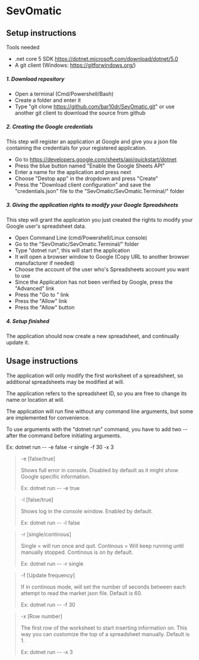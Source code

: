 # SevOmatic

## Setup instructions
Tools needed
- .net core 5 SDK https://dotnet.microsoft.com/download/dotnet/5.0
- A git client (Windows: https://gitforwindows.org/)

##### 1. Download repository
- Open a terminal (Cmd/Powershell/Bash)
- Create a folder and enter it
- Type "git clone https://github.com/bar10dr/SevOmatic.git" or use another git client to download the source from github

##### 2. Creating the Google credentials
This step will register an application at Google and give you a json file containing the credentials for your registered application.
- Go to https://developers.google.com/sheets/api/quickstart/dotnet
- Press the blue button named "Enable the Google Sheets API"
- Enter a name for the application and press next
- Choose "Destop app" in the dropdown and press "Create"
- Press the "Download client configuration" and save the "credentials.json" file to the "SevOmatic/SevOmatic.Terminal/" folder

##### 3. Giving the application rights to modify your Google Spreadsheets
This step will grant the application you just created the rights to modify your Google user's spreadsheet data.
- Open Command Line (cmd/Powershell/Linux console)
- Go to the "SevOmatic/SevOmatic.Terminal/" folder
- Type "dotnet run", this will start the application
- It will open a browser window to Google (Copy URL to another browser manufacturer if needed)
- Choose the account of the user who's Spreadsheets account you want to use
- Since the Application has not been verified by Google, press the "Advanced" link
- Press the "Go to <whatever name you gave your application>" link
- Press the "Allow" link
- Press the "Allow" button

##### 4. Setup finished
The application should now create a new spreadsheet, and continually update it.

## Usage instructions
The application will only modify the first worksheet of a spreadsheet, so additional spreadsheets may be modified at will.

The application refers to the spreadsheet ID, so you are free to change its name or location at will.

The application will run fine without any command line arguments, but some are implemented for convenience.

To use arguments with the "dotnet run" command, you have to add two -- after the command before initiating arguments.

Ex: dotnet run -- -e false -r single -f 30 -x 3

> -e [false/true]
>
> Shows full error in console. Disabled by default as it might show Google specific information.
> 
> Ex: dotnet run -- -e true

> -l [false/true]
> 
> Shows log in the console window. Enabled by default.
> 
> Ex: dotnet run -- -l false

> -r [single/continous]
>
> Single = will run once and quit.
> Continous = Will keep running until manually stopped. Continous is on by default.
> 
> Ex: dotnet run -- -r single

> -f [Update frequency]
>
> If in continous mode, will set the number of seconds between each attempt to read the market json file. Default is 60.
> 
> Ex: dotnet run -- -f 30

> -x [Row number]
>
> The first row of the worksheet to start inserting information on. This way you can customize the top of a spreadsheet manually. Default is 1.
> 
> Ex: dotnet run -- -x 3
